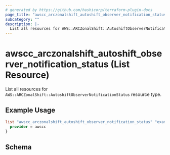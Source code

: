 ```yaml
---
# generated by https://github.com/hashicorp/terraform-plugin-docs
page_title: "awscc_arczonalshift_autoshift_observer_notification_status List Resource - terraform-provider-awscc"
subcategory: ""
description: |-
  List all resources for AWS::ARCZonalShift::AutoshiftObserverNotificationStatus resource type.
---
```


# awscc_arczonalshift_autoshift_observer_notification_status (List Resource)

List all resources for `AWS::ARCZonalShift::AutoshiftObserverNotificationStatus` resource type.

## Example Usage

```terraform
list "awscc_arczonalshift_autoshift_observer_notification_status" "example" {
  provider = awscc
}
```

<!-- schema generated by tfplugindocs -->
## Schema
